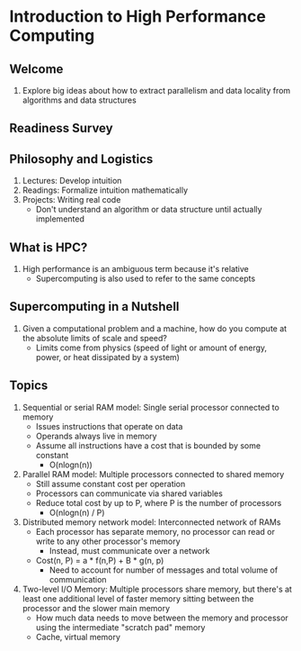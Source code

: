 # Introduction to High Performance Computing

## Welcome

1. Explore big ideas about how to extract parallelism and data locality from
algorithms and data structures

## Readiness Survey
## Philosophy and Logistics

1. Lectures: Develop intuition
2. Readings: Formalize intuition mathematically
3. Projects: Writing real code
    * Don't understand an algorithm or data structure until actually implemented

## What is HPC?

1. High performance is an ambiguous term because it's relative
    * Supercomputing is also used to refer to the same concepts

## Supercomputing in a Nutshell

1. Given a computational problem and a machine, how do you compute at the
absolute limits of scale and speed?
    * Limits come from physics (speed of light or amount of energy, power, or
    heat dissipated by a system)

## Topics

1. Sequential or serial RAM model: Single serial processor connected to memory
    * Issues instructions that operate on data
    * Operands always live in memory
    * Assume all instructions have a cost that is bounded by some constant
        - O(nlogn(n))
2. Parallel RAM model: Multiple processors connected to shared memory
    * Still assume constant cost per operation
    * Processors can communicate via shared variables
    * Reduce total cost by up to P, where P is the number of processors
        - O(nlogn(n) / P)
3. Distributed memory network model: Interconnected network of RAMs
    * Each processor has separate memory, no processor can read or write to any
    other processor's memory
        - Instead, must communicate over a network
    * Cost(n, P) = a * f(n,P) + B * g(n, p)
        - Need to account for number of messages and total volume of communication
4. Two-level I/O Memory: Multiple processors share memory, but there's at least
one additional level of faster memory sitting between the processor and the
slower main memory
    * How much data needs to move between the memory and processor using the
    intermediate "scratch pad" memory
    * Cache, virtual memory
